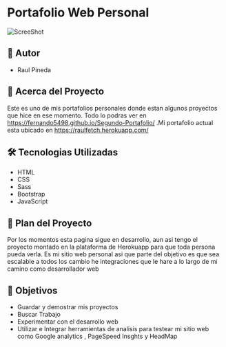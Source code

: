 
# Portafolio Web Personal

![ScreeShot](https://mcusercontent.com/5670bd9045c7b5d75545f7710/images/10356a8b-48e2-49a3-ec2f-04ee5e489116.png)


## 🎴 Autor

- Raul Pineda


## 🚀 Acerca del Proyecto
Este es uno de mis portafolios personales donde estan algunos proyectos que hice en ese momento. Todo lo podras ver en https://fernando5498.github.io/Segundo-Portafolio/ .Mi portafolio actual esta ubicado en https://raulfetch.herokuapp.com/ 


## 🛠 Tecnologias Utilizadas
- HTML   
- CSS
- Sass
- Bootstrap
- JavaScript


## 🗻 Plan del Proyecto

Por los momentos esta pagina sigue en desarrollo, aun asi tengo el proyecto montado en la plataforma de Herokuapp para que toda persona pueda verla.
Es mi sitio web  personal asi que parte del objetivo es que sea escalable a todos los cambio he integraciones que le hare a lo largo de mi camino como desarrollador web







## 🎯 Objetivos

- Guardar y demostrar mis proyectos
- Buscar Trabajo
- Experimentar con el desarrollo web
- Utilizar e Integrar herramientas de analisis para testear mi sitio web como Google analytics , PageSpeed Insghts y HeadMap


